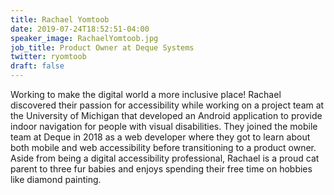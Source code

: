 ```yaml
---
title: Rachael Yomtoob
date: 2019-07-24T18:52:51-04:00
speaker_image: RachaelYomtoob.jpg
job_title: Product Owner at Deque Systems
twitter: ryomtoob
draft: false
---
```


Working to make the digital world a more inclusive place! Rachael discovered their passion for accessibility while working on a project team at the University of Michigan that developed an Android application to provide indoor navigation for people with visual disabilities. They joined the mobile team at Deque in 2018 as a web developer where they got to learn about both mobile and web accessibility before transitioning to a product owner. Aside from being a digital accessibility professional, Rachael is a proud cat parent to three fur babies and enjoys spending their free time on hobbies like diamond painting.
